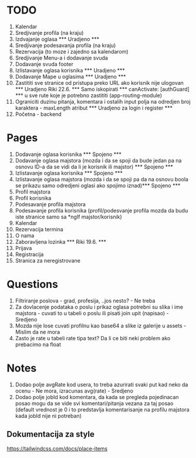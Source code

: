 # TODO

1. Kalendar
2. Sredjivanje profila (na kraju)
3. Izdvajanje oglasa *** Uradjeno *** 
4. Sredjivanje podesavanja profila (na kraju)
5. Rezervacija (to moze i zajedno sa kalendarom)
6. Sredjivanje Menu-a i dodavanje svuda
7. Dodavanje svuda footer
8. Izlistavanje oglasa korisnika *** Uradjeno *** 
7. Dodavanje Mape u oglasima *** Uradjeno *** 
9. Zastititi sve stranice od pristupa preko URL ako korisnik nije ulogovan *** Uradjeno Riki 22.6. *** 
    Samo iskopirati *** canActivate: [authGuard] *** u sve rute koje je potrebno zastititi (app-routing-module)
10. Ograniciti duzinu pitanja, komentara i ostalih input polja na odredjen broj karaktera - maxLength atribut 
*** Uradjeno za login i register ***
11. Početna - backend

# Pages

1. Dodavanje oglasa korisnika *** Spojeno ***  
2. Dodavanje oglasa majstora (mozda i da se spoji da bude jedan pa na osnovu ID-a da se vidi da li je korisnik ili majstor) *** Spojeno *** 
3. Izlistavanje oglasa korisnika *** Spojeno *** 
4. Izlistavanje oglasa majstora (mozda i da se spoji pa da na osnovu boola se prikazu samo odredjeni oglasi ako spojimo iznad)*** Spojeno *** 
5. Profil majstora
6. Profil korisnika
7. Podesavanje profila majstora
8. Podesavanje profila korisnika (profil/podesvanje profila mozda da budu iste stranice samo sa *ngIf majstor/korisnik) 
9. Kalendar
10. Rezervacija termina
11. O nama
12. Zaboravljena lozinka *** Riki 19.6. ***
13. Prijava
14. Registracija
15. Stranica za neregistrovane


# Questions

1. Filtriranje poslova - grad, profesija, ..jos nesto? - Ne treba
2. Za dovlacenje podataka o poslu i prikaz oglasa potrebni su slika i ime majstora - cuvati to u tabeli o poslu ili pisati join upit (napisao) - Sredjeno
3. Mozda nije lose cuvati profilnu kao base64 a slike iz galerije u assets - Mislim da ne mora
4. Zasto je rate u tabeli rate tipa text? Da li ce biti neki problem ako prebacimo na float


# Notes

1. Dodao polje avgRate kod usera, to treba azurirati svaki put kad neko da ocenu - Ne mora, izracunas avg(rate) - Sredjeno
2. Dodao polje jobId kod komentara, da kada se pregleda pojedinacan posao mogu da se vide svi komentari/pitanja
vezana za taj posao (default vrednost je 0 i to predstavlja komentarisanje na profilu majstora kada jobId nije
ni potreban)

## Dokumentacija za style
https://tailwindcss.com/docs/place-items


